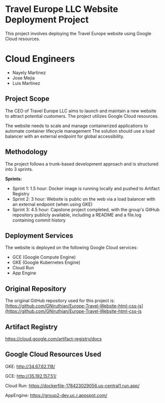 # Travel Europe LLC Website Deployment Project

This project involves deploying the Travel Europe website using Google Cloud resources.

# Cloud Engineers
* Nayely Martinez
* Jose Mejia
* Luis Martinez

## Project Scope

The CEO of Travel Europe LLC aims to launch and maintain a new website to attract potential customers. The project utilizes Google Cloud resources. 

The website needs to scale and manage containerized applications to automate container lifecycle management The solution should use a load balancer with an external endpoint for global accessibility.

## Methodology

The project follows a trunk-based development approach and is structured into 3 sprints.

**Sprints:**

* Sprint 1:  1.5 hour: Docker image is running locally and pushed to Artifact Registry
* Sprint 2:  3 hour: Website is public on the web via a load balancer with an external endpoint (when using GKE)
* Sprint 3:  4.5 hour: Capstone project completed, with the group's GitHub repository publicly available, including a README and a file.log containing commit history

## Deployment Services

The website is deployed on the following Google Cloud services:

* GCE (Google Compute Engine)
* GKE (Google Kubernetes Engine)
* Cloud Run
* App Engine 


## Original Repository

The original GitHub repository used for this project is: [https://github.com/GNiruthian/Europe-Travel-Website-html-css-js](https://github.com/GNiruthian/Europe-Travel-Website-html-css-js

## Artifact Registry
https://cloud.google.com/artifact-registry/docs


## Google Cloud Resources Used

GKE:
http://34.67.62.118/ 

GCE:
http://35.192.157.51/ 

Cloud Run: 
https://dockerfile-178423029056.us-central1.run.app/ 

AppEngine: 
https://group2-dev.uc.r.appspot.com/ 
